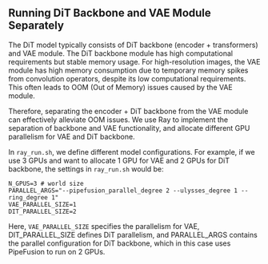 ## Running DiT Backbone and VAE Module Separately

The DiT model typically consists of DiT backbone (encoder + transformers) and VAE module.
The DiT backbone module has high computational requirements but stable memory usage.
For high-resolution images, the VAE module has high memory consumption due to temporary memory spikes from convolution operators, despite its low computational requirements. This often leads to OOM (Out of Memory) issues caused by the VAE module.

Therefore, separating the encoder + DiT backbone from the VAE module can effectively alleviate OOM issues.
We use Ray to implement the separation of backbone and VAE functionality, and allocate different GPU parallelism for VAE and DiT backbone.

In `ray_run.sh`, we define different model configurations.
For example, if we use 3 GPUs and want to allocate 1 GPU for VAE and 2 GPUs for DiT backbone, the settings in `ray_run.sh` would be:

```
N_GPUS=3 # world size
PARALLEL_ARGS="--pipefusion_parallel_degree 2 --ulysses_degree 1 --ring_degree 1"
VAE_PARALLEL_SIZE=1
DIT_PARALLEL_SIZE=2
```

Here, `VAE_PARALLEL_SIZE` specifies the parallelism for VAE, DIT_PARALLEL_SIZE defines DiT parallelism, and PARALLEL_ARGS contains the parallel configuration for DiT backbone, which in this case uses PipeFusion to run on 2 GPUs.


